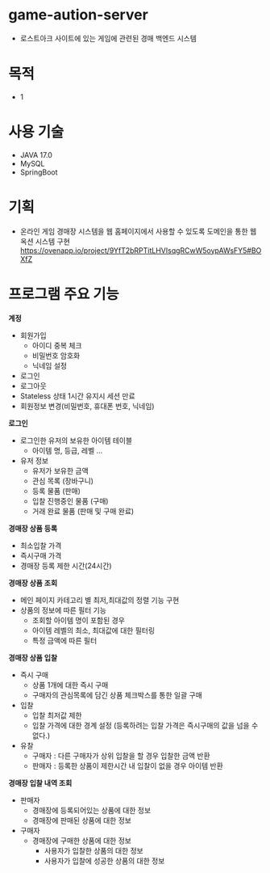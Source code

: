 # game-aution-server
- 로스트아크 사이트에 있는 게임에 관련된 경매 백엔드 시스템 

# 목적
- 1

# 사용 기술
- JAVA 17.0
- MySQL
- SpringBoot

# 기획
- 온라인 게임 경매장 시스템을 웹 홈페이지에서 사용할 수 있도록 도메인을 통한 웹 옥션 시스템 구현
  https://ovenapp.io/project/9YfT2bRPTitLHVIsqgRCwW5oypAWsFY5#BOXfZ

# 프로그램 주요 기능

__계정__
- 회원가입
  - 아이디 중복 체크
  - 비밀번호 암호화
  - 닉네임 설정
- 로그인
- 로그아웃
- Stateless 상태 1시간 유지시 세션 만료
- 회원정보 변경(비밀번호, 휴대폰 번호, 닉네임)

__로그인__
- 로그인한 유저의 보유한 아이템 테이블
  - 아이템 명, 등급, 레벨 ...
- 유저 정보
  - 유저가 보유한 금액
  - 관심 목록 (장바구니)
  - 등록 물품 (판매)
  - 입찰 진행중인 물품 (구매)
  - 거래 완료 물품 (판매 및 구매 완료)

__경매장 상품 등록__
- 최소입찰 가격
- 즉시구매 가격
- 경매장 등록 제한 시간(24시간)

__경매장 상품 조회__
- 메인 페이지 카테고리 별 최저,최대값의 정렬 기능 구현
- 상품의 정보에 따른 필터 기능
  - 조회할 아이템 명이 포함된 경우
  - 아이템 레벨의 최소, 최대값에 대한 필터링
  - 특정 금액에 따른 필터
 
__경매장 상품 입찰__
- 즉시 구매
  - 상품 1개에 대한 즉시 구매
  - 구매자의 관심목록에 담긴 상품 체크박스를 통한 일괄 구매
- 입찰
  - 입찰 최저값 제한
  - 입찰 가격에 대한 경계 설정 (등록하려는 입찰 가격은 즉시구매의 값을 넘을 수 없다.)
- 유찰
  - 구매자 : 다른 구매자가 상위 입찰을 할 경우 입찰한 금액 반환
  - 판매자 : 등록한 상품이 제한시간 내 입찰이 없을 경우 아이템 반환

__경매장 입찰 내역 조회__
- 판매자
  - 경매장에 등록되어있는 상품에 대한 정보
  - 경매장에 판매된 상품에 대한 정보
- 구매자
  - 경매장에 구매한 상품에 대한 정보
    - 사용자가 입찰한 상품의 대한 정보
    - 사용자가 입찰에 성공한 상품의 대한 정보


